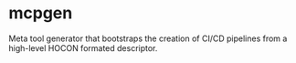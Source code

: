 # mcpgen
Meta tool generator that bootstraps the creation of CI/CD pipelines from a high-level HOCON formated descriptor.
